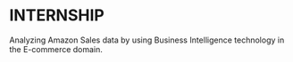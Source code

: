 # INTERNSHIP
Analyzing Amazon Sales data by using Business Intelligence technology in the E-commerce domain.
